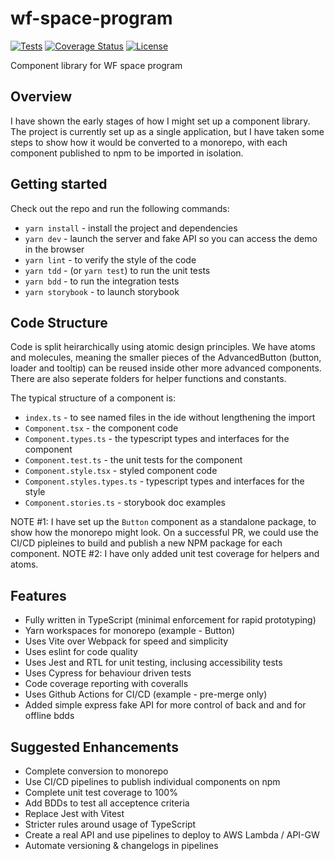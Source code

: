 # wf-space-program

[![Tests](https://github.com/lancerael/wf-space-program/workflows/Tests/badge.svg?branch=main)](https://github.com/lancerael/wf-space-program/actions?query=workflow%3A%22Tests%22)
[![Coverage Status](https://coveralls.io/repos/github/lancerael/wf-space-program/badge.svg?branch=main)](https://coveralls.io/github/lancerael/wf-space-program?branch=main)
[![License](https://badgen.net/github/license/lancerael/wf-space-program)](https://github.com/lancerael/wf-space-program/blob/master/LICENSE)

Component library for WF space program

## Overview

I have shown the early stages of how I might set up a component library.  The project is currently set up as a single application, but I have taken some steps to show how it would be converted to a monorepo, with each component published to npm to be imported in isolation.

## Getting started

Check out the repo and run the following commands:

* `yarn install` - install the project and dependencies
* `yarn dev` - launch the server and fake API so you can access the demo in the browser
* `yarn lint` - to verify the style of the code
* `yarn tdd` - (or `yarn test`) to run the unit tests
* `yarn bdd` - to run the integration tests
* `yarn storybook` - to launch storybook

## Code Structure

Code is split heirarchically using atomic design principles. We have atoms and molecules, meaning the smaller pieces of the AdvancedButton (button, loader and tooltip) can be reused inside other more advanced components.  There are also seperate folders for helper functions and constants.

The typical structure of a component is:

- `index.ts` - to see named files in the ide without lengthening the import
- `Component.tsx` - the component code
- `Component.types.ts` - the typescript types and interfaces for the component
- `Component.test.ts` - the unit tests for the component
- `Component.style.tsx` - styled component code
- `Component.styles.types.ts` - typescript types and interfaces for the style
- `Component.stories.ts` - storybook doc examples

NOTE #1: I have set up the `Button` component as a standalone package, to show how the monorepo might look. On a successful PR, we could use the CI/CD pipleines to build and publish a new NPM package for each component.
NOTE #2: I have only added unit test coverage for helpers and atoms.

## Features

- Fully written in TypeScript (minimal enforcement for rapid prototyping)
- Yarn workspaces for monorepo (example - Button)
- Uses Vite over Webpack for speed and simplicity
- Uses eslint for code quality
- Uses Jest and RTL for unit testing, inclusing accessibility tests
- Uses Cypress for behaviour driven tests
- Code coverage reporting with coveralls
- Uses Github Actions for CI/CD (example - pre-merge only)
- Added simple express fake API for more control of back and and for offline bdds

## Suggested Enhancements

- Complete conversion to monorepo
- Use CI/CD pipelines to publish individual components on npm 
- Complete unit test coverage to 100%
- Add BDDs to test all acceptence criteria
- Replace Jest with Vitest 
- Stricter rules around usage of TypeScript
- Create a real API and use pipelines to deploy to AWS Lambda / API-GW
- Automate versioning & changelogs in pipelines
